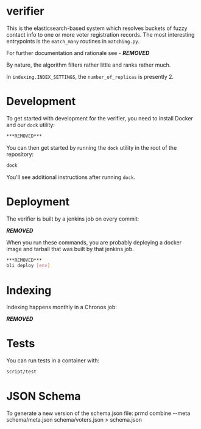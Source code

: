 verifier
================

This is the elasticsearch-based system which resolves buckets of fuzzy contact
info to one or more voter registration records. The most interesting
entrypoints is the `match_many` routines in `matching.py`.

For further documentation and rationale see -
***REMOVED***

By nature, the algorithm filters rather little and ranks rather much.

In `indexing.INDEX_SETTINGS`, the `number_of_replicas` is presently 2.

Development
===========

To get started with development for the verifier, you need to install
Docker and our `dock` utility:

```bash
***REMOVED***

```

You can then get started by running the `dock` utility in the root of the
repository:

```bash
dock
```

You'll see additional instructions after running `dock`.

Deployment
==========

The verifier is built by a jenkins job on every commit:

***REMOVED***

When you run these commands, you are probably deploying a docker image and
tarball that was built by that jenkins job.

```bash
***REMOVED***
bli deploy [env]
```

Indexing
==========
Indexing happens monthly in a Chronos job:

***REMOVED***

Tests
==========

You can run tests in a container with:

```bash
script/test
```

JSON Schema
==========
To generate a new version of the schema.json file:
prmd combine --meta schema/meta.json schema/voters.json > schema.json
